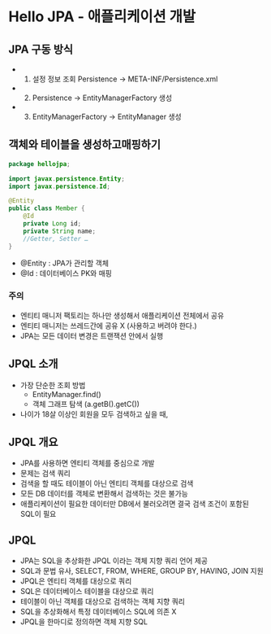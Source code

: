 # Hello JPA - 애플리케이션 개발
## JPA 구동 방식
- 1. 설정 정보 조회 Persistence -> META-INF/Persistence.xml
- 2. Persistence -> EntityManagerFactory 생성
- 3. EntityManagerFactory -> EntityManager 생성
    
## 객체와 테이블을 생성하고매핑하기
```java
package hellojpa;

import javax.persistence.Entity;
import javax.persistence.Id;

@Entity
public class Member {
    @Id
    private Long id;
    private String name;
    //Getter, Setter …
}
```
- @Entity : JPA가 관리할 객체
- @Id : 데이터베이스 PK와 매핑

### 주의
- 엔티티 매니저 팩토리는 하나만 생성해서 애플리케이션 전체에서 공유
- 엔티티 매니저는 쓰레드간에 공유 X (사용하고 버려야 한다.)
- JPA는 모든 데이터 변경은 트랜잭션 안에서 실행

## JPQL 소개
- 가장 단순한 조회 방법
    - EntityManager.find()
    - 객체 그래프 탐색 (a.getB().getC())
- 나이가 18살 이상인 회원을 모두 검색하고 싶을 때,

## JPQL 개요
- JPA를 사용하면 엔티티 객체를 중심으로 개발
- 문제는 검색 쿼리
- 검색을 할 때도 테이블이 아닌 엔티티 객체를 대상으로 검색
- 모든 DB 데이터를 객체로 변환해서 검색하는 것은 불가능
- 애플리케이션이 필요한 데이터만 DB에서 불러오려면 결국 검색 조건이 포함된 SQL이 필요
  
## JPQL
- JPA는 SQL을 추상화한 JPQL 이라는 객체 지향 쿼리 언어 제공
- SQL과 문법 유사, SELECT, FROM, WHERE, GROUP BY, HAVING, JOIN 지원
- JPQL은 엔티티 객체를 대상으로 쿼리
- SQL은 데이터베이스 테이블을 대상으로 쿼리
- 테이블이 아닌 객체를 대상으로 검색하는 객체 지향 쿼리
- SQL을 추상화해서 특정 데이터베이스 SQL에 의존 X
- JPQL을 한마디로 정의하면 객체 지향 SQL
